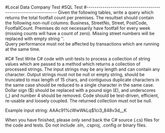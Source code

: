 #Local Data Company Test
#SQL Test
#---------------------------------------------------------------
Given the following tables, write a query which returns the total 
footfall count per premises. The resultset should contain the 
following non-null columns: Business, StreetNo, Street, PostCode, 
FootfallCount. Premises do not necessarily have footfall for 
every week (missing counts will have a count of zero). 
Missing street numbers will be replaced with empty string ''.  
Query performance must not be affected by transactions 
which are running at the same time.


#C# Test
Write C# code with unit-tests to process a collection of string values 
which are passed to a method which returns a collection of processed strings. 
The input strings may be any length and can contain any character. 
Output strings must not be null or empty string, should be truncated 
to max length of 15 chars, and contiguous duplicate characters in the 
same case should  be reduced to a single character in the same case. 
Dollar sign ($) should be replaced with a pound sign (£), 
and underscores (_) and number 4 should be removed. Code should be test-driven, 
efficient, re-usable and loosely coupled. The returned collection must not be null.

Example input string:  AAAc91%cWwWkLq$1ci3_848v3d__K

When you have finished, please only send back the C# source (.cs) files for the code and tests. Do not include .sln, .csproj, .config or binary files.

